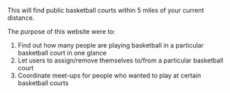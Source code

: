 This will find public basketball courts within 5 miles of your current distance.

The purpose of this website were to:
1. Find out how many people are playing basketball in a particular basketball court in one glance
2. Let users to assign/remove themselves to/from a particular basketball court
3. Coordinate meet-ups for people who wanted to play at certain basketball courts
